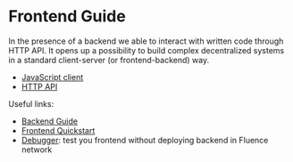 # Frontend Guide

In the presence of a backend we able to interact with written code through HTTP API. It opens up a possibility to build complex decentralized systems in a standard client-server (or frontend-backend) way.

- [JavaScript client](javascript.md)
- [HTTP API](http.md)

Useful links:
- [Backend Guide](../backend/index.md) 
- [Frontend Quickstart](../quickstart/web.md)
- [Debugger](../backend/debugging.md): test you frontend without deploying backend in Fluence network 
